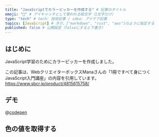 ```yaml
---
title: "JavaScriptでカラーピッカーを作成する" # 記事のタイトル
emoji: "🎨" # アイキャッチとして使われる絵文字（1文字だけ）
type: "tech" # tech: 技術記事 / idea: アイデア記事
topics: [JavaScript] # タグ。["markdown", "rust", "aws"]のように指定する
published: false # 公開設定（falseにすると下書き）
---
```

## はじめに
JavaScript学習のためにカラーピッカーを作成しました。

この記事は、WebクリエイターボックスManaさんの「1冊ですべて身につくJavaScript入門講座」の内容を引用しています。
https://www.sbcr.jp/product/4815615758/

## デモ
@[codepen](https://codepen.io/asamih5/pen/qBLrVjr)

## 色の値を取得する